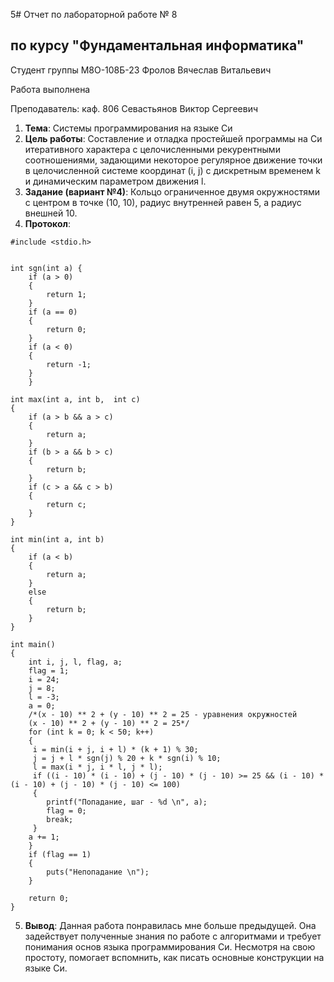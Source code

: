 5# Отчет по лабораторной работе № 8
## по курсу "Фундаментальная информатика"

Студент группы М8О-108Б-23 Фролов Вячеслав Витальевич

Работа выполнена 

Преподаватель: каф. 806 Севастьянов Виктор Сергеевич

1. **Тема**: Системы программирования на языке Си
2. **Цель работы**: Составление и отладка простейшей программы на Си итеративного характера с целочисленными рекурентными соотношениями, задающими некоторое регулярное движение точки в целочисленной системе координат (i, j) с дискретным временем k и динамическим параметром движения l.
3. **Задание (вариант №4)**: Кольцо ограниченное двумя окружностями с центром в точке (10, 10), радиус внутренней равен 5, а радиус внешней 10.
4. **Протокол**: 

```
#include <stdio.h>


int sgn(int a) {
    if (a > 0)
    {
        return 1;
    }
    if (a == 0)
    {
        return 0;
    }
    if (a < 0)
    {
        return -1;
    }
    }

int max(int a, int b,  int c) 
{
    if (a > b && a > c)
    {
        return a;
    }
    if (b > a && b > c)
    {
        return b;
    }
    if (c > a && c > b)
    {
        return c;
    }
}

int min(int a, int b)
{
    if (a < b)
    {
        return a;
    }
    else
    {
        return b;
    }
}

int main()
{
    int i, j, l, flag, a;
    flag = 1;
    i = 24;
    j = 8;
    l = -3;
    a = 0;
    /*(x - 10) ** 2 + (y - 10) ** 2 = 25 - уравнения окружностей
    (x - 10) ** 2 + (y - 10) ** 2 = 25*/ 
    for (int k = 0; k < 50; k++)
    {
     i = min(i + j, i + l) * (k + 1) % 30;
     j = j + l * sgn(j) % 20 + k * sgn(i) % 10;
     l = max(i * j, i * l, j * l);
     if ((i - 10) * (i - 10) + (j - 10) * (j - 10) >= 25 && (i - 10) * (i - 10) + (j - 10) * (j - 10) <= 100) 
     {
        printf("Попадание, шаг - %d \n", a);
        flag = 0;
        break;
     }
    a += 1;
    }
    if (flag == 1)
    {
        puts("Непопадание \n");
    }

    return 0;
}
```

5. **Вывод**: Данная работа понравилась мне больше предыдущей. Она задействует полученные знания по работе с алгоритмами и требует понимания основ языка программирования Си. Несмотря на свою простоту, помогает вспомнить, как писать основные конструкции на языке Си.
